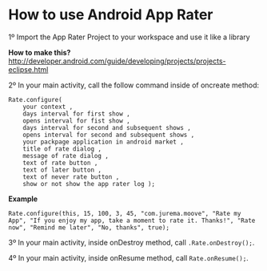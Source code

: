 How to use Android App Rater
============================

1º Import the App Rater Project to your workspace and use it like a library

__How to make this?__
http://developer.android.com/guide/developing/projects/projects-eclipse.html

2º In your main activity, call the follow command inside of oncreate method:

	Rate.configure( 
		your context , 
		days interval for first show ,
		opens interval for fist show ,
		days interval for second and subsequent shows ,
		opens interval for second and subsequent shows ,
		your packpage application in android market ,
		title of rate dialog ,
		message of rate dialog ,
		text of rate button ,
		text of later button ,
		text of never rate button ,
		show or not show the app rater log );

__Example__

	Rate.configure(this, 15, 100, 3, 45, "com.jurema.moove", "Rate my App", "If you enjoy my app, take a moment to rate it. Thanks!", "Rate now", "Remind me later", "No, thanks", true);

3º In your main activity, inside onDestroy method, call `.Rate.onDestroy();`.

4º In your main activity, inside onResume method, call `Rate.onResume();`.